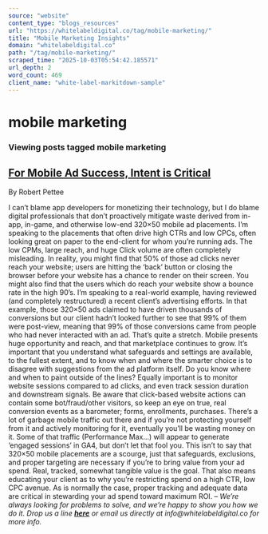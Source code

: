 ```yaml
---
source: "website"
content_type: "blogs_resources"
url: "https://whitelabeldigital.co/tag/mobile-marketing/"
title: "Mobile Marketing Insights"
domain: "whitelabeldigital.co"
path: "/tag/mobile-marketing/"
scraped_time: "2025-10-03T05:54:42.185571"
url_depth: 2
word_count: 469
client_name: "white-label-markitdown-sample"
---
```


# mobile marketing

### Viewing posts tagged mobile marketing

## [For Mobile Ad Success, Intent is Critical](https://whitelabeldigital.co/for-mobile-intent-is-critical/)

By Robert Pettee

I can’t blame app developers for monetizing their technology, but I do blame digital professionals that don’t proactively mitigate waste derived from in-app, in-game, and otherwise low-end 320×50 mobile ad placements. I’m speaking to the placements that often drive high CTRs and low CPCs, often looking great on paper to the end-client for whom you’re running ads. The low CPMs, large reach, and huge Click volume are often completely misleading. In reality, you might find that 50% of those ad clicks never reach your website; users are hitting the ‘back’ button or closing the browser before your website has a chance to render on their screen. You might also find that the users which do reach your website show a bounce rate in the high 90’s. I’m speaking to a real-world example, having reviewed (and completely restructured) a recent client’s advertising efforts. In that example, those 320×50 ads claimed to have driven thousands of conversions but our client hadn’t looked further to see that 99% of them were post-view, meaning that 99% of those conversions came from people who had never interacted with an ad. That’s quite a stretch. Mobile presents huge opportunity and reach, and that marketplace continues to grow. It’s important that you understand what safeguards and settings are available, to the fullest extent, and to know when and where the smarter choice is to disagree with suggestions from the ad platform itself. Do you know where and when to paint outside of the lines? Equally important is to monitor website sessions compared to ad clicks, and even track session duration and downstream signals. Be aware that click-based website actions can contain some bot/fraud/other visitors, so keep an eye on true, real conversion events as a barometer; forms, enrollments, purchases. There’s a lot of garbage mobile traffic out there and if you’re not protecting yourself from it and actively monitoring for it, eventually you’ll be wasting money on it. Some of that traffic (Performance Max…) will appear to generate ‘engaged sessions’ in GA4, but don’t let that fool you. This isn’t to say that 320×50 mobile placements are a scourge, just that safeguards, exclusions, and proper targeting are necessary if you’re to bring value from your ad spend. Real, tracked, somewhat tangible value is the goal. That also means educating your client as to why you’re restricting spend on a high CTR, low CPC avenue. As is normally the case, proper tracking and adequate data are critical in stewarding your ad spend toward maximum ROI. – _We’re always looking for problems to solve, and we’re happy to show you how we do it. Drop us a line [**here**](https://whitelabeldigital.co/contact/) or email us directly at _info@whitelabeldigital.co_ for more info._